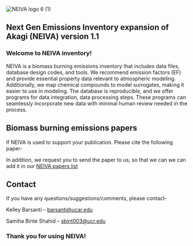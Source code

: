 ![NEIVA logo 6 (1)](https://user-images.githubusercontent.com/99386739/153535888-1af17382-a04f-4b72-a357-039171d48160.png)
## Next Gen Emissions Inventory expansion of Akagi (NEIVA) version 1.1

### Welcome to NEIVA inventory!

NEIVA is a biomass burning emissions inventory that includes data files, database design codes, and tools. We recommend emission factors (EF) and provide essential property data relevant to atmospheric modeling. Additionally, we map chemical compounds to model surrogates, making it easier to use in modeling. The database is reproducible, and we offer programs for data integration, data processing steps. These programs can seamlessly incorporate new data with minimal human review needed in the process. 

## Biomass burning emissions papers

If NEIVA is used to support your publication. Please cite the following paper-

In addition, we request you to send the paper to us, so that we can we can add it in our [NEIVA papers list](https://docs.google.com/spreadsheets/d/1uXLA59hYS1TJNgUj3USroiDX7IaCfrBNx_SZjSJkd6Q/edit#gid=0)

## Contact

If you have any questions/suggestions/comments, please contact-

Kelley Barsanti – barsanti@ucar.edu

Samiha Binte Shahid – sbint003@ucr.edu

### Thank you for using NEIVA!
